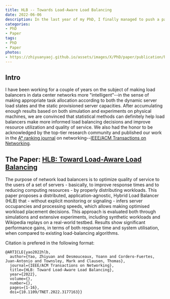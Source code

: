 ```yaml
---
title: HLB -- Towards Load-Aware Load Balancing
date: 2022-06-06
description: In the last year of my PhD, I finally managed to push a paper out in the top journal -- IEEE/ACM Transactions on Networking! This paper is my first (successful) attempt to apply statistical (or let's use the fancy word -- LEARNING) algorithm to improve load balancing performance in data center networks.
categories:
- PhD
- Paper
tags:
- PhD
- Paper
photos:
- https://zhiyuanyaoj.github.io/assets/images/X/PhD/paper/publication/hlb.png
---
```



## Intro

I have been working for a couple of years on the subject of making load balancers in data center networks more "intelligent"--in the sense of making appropriate task allocation according to both the dynamic server load states and the static provisioned server capacities.
After accumulating enough results based on both simulation and experiments on physical machines, we are convinced that statistical methods can definitely help load balancers make more informed load balancing decisions and improve resource utilization and quality of service.
We also had the honor to be acknowledged by the top-tier research community and published our work in the [A* ranking journal](http://portal.core.edu.au/jnl-ranks/457/) on networking--[IEEE/ACM Transactions on Networking](https://ieeexplore.ieee.org/abstract/document/9787813).


## The Paper: [HLB: Toward Load-Aware Load Balancing](https://www.researchgate.net/profile/Thomas-Heide-Clausen/publication/361079972_HLB_Toward_Load-Aware_Load_Balancing/links/62f625d179550d6d1c764407/HLB-Toward-Load-Aware-Load-Balancing.pdf)

The purpose of network load balancers is to optimize quality of service to the users of a set of servers - basically, to improve response times and to reducing computing resources - by properly distributing workloads. This paper proposes a distributed, application-agnostic, Hybrid Load Balancer (HLB) that - without explicit monitoring or signaling - infers server occupancies and processing speeds, which allows making optimised workload placement decisions. This approach is evaluated both through simulations and extensive experiments, including synthetic workloads and Wikipedia replays on a real-world testbed. Results show significant performance gains, in terms of both response time and system utilisation, when compared to existing load-balancing algorithms.

Citation is prefered in the following format:
```
@ARTICLE{yao2022hlb,
  author={Yao, Zhiyuan and Desmouceaux, Yoann and Cordero-Fuertes, Juan-Antonio and Townsley, Mark and Clausen, Thomas},
  journal={IEEE/ACM Transactions on Networking}, 
  title={HLB: Toward Load-Aware Load Balancing}, 
  year={2022},
  volume={},
  number={},
  pages={1-16},
  doi={10.1109/TNET.2022.3177163}}
```